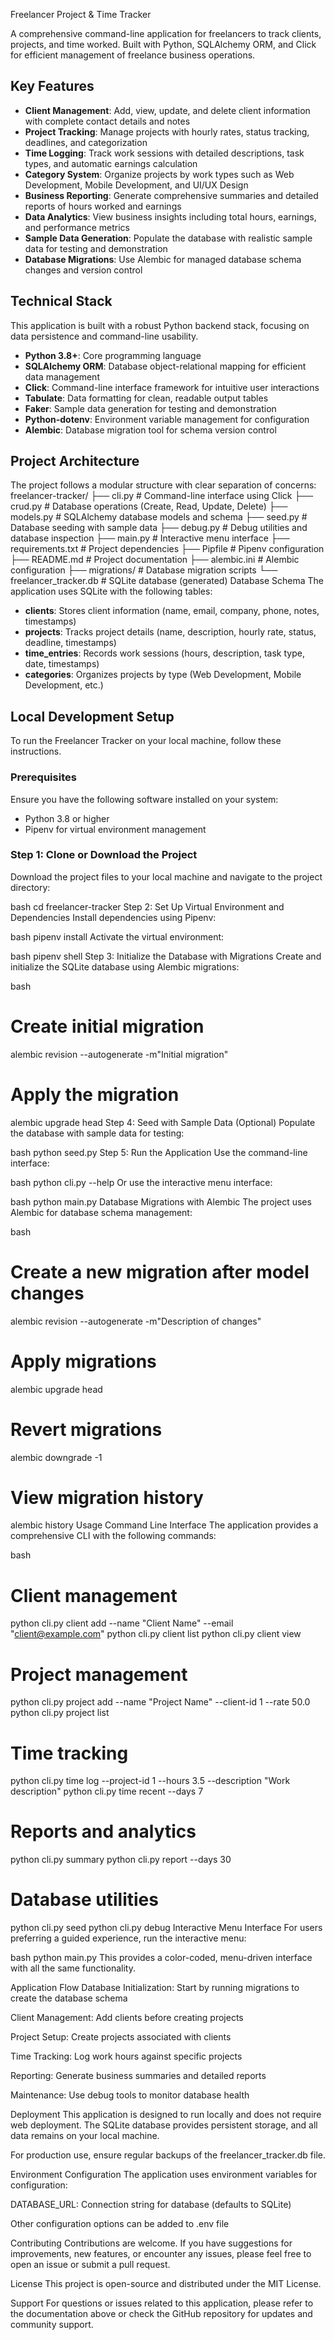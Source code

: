 Freelancer Project & Time Tracker

A comprehensive command-line application for freelancers to track clients, projects, and time worked. Built with Python, SQLAlchemy ORM, and Click for efficient management of freelance business operations.

## Key Features

- **Client Management**: Add, view, update, and delete client information with complete contact details and notes
- **Project Tracking**: Manage projects with hourly rates, status tracking, deadlines, and categorization
- **Time Logging**: Track work sessions with detailed descriptions, task types, and automatic earnings calculation
- **Category System**: Organize projects by work types such as Web Development, Mobile Development, and UI/UX Design
- **Business Reporting**: Generate comprehensive summaries and detailed reports of hours worked and earnings
- **Data Analytics**: View business insights including total hours, earnings, and performance metrics
- **Sample Data Generation**: Populate the database with realistic sample data for testing and demonstration
- **Database Migrations**: Use Alembic for managed database schema changes and version control

## Technical Stack

This application is built with a robust Python backend stack, focusing on data persistence and command-line usability.

- **Python 3.8+**: Core programming language
- **SQLAlchemy ORM**: Database object-relational mapping for efficient data management
- **Click**: Command-line interface framework for intuitive user interactions
- **Tabulate**: Data formatting for clean, readable output tables
- **Faker**: Sample data generation for testing and demonstration
- **Python-dotenv**: Environment variable management for configuration
- **Alembic**: Database migration tool for schema version control

## Project Architecture

The project follows a modular structure with clear separation of concerns:
freelancer-tracker/
├── cli.py # Command-line interface using Click
├── crud.py # Database operations (Create, Read, Update, Delete)
├── models.py # SQLAlchemy database models and schema
├── seed.py # Database seeding with sample data
├── debug.py # Debug utilities and database inspection
├── main.py # Interactive menu interface
├── requirements.txt # Project dependencies
├── Pipfile # Pipenv configuration
├── README.md # Project documentation
├── alembic.ini # Alembic configuration
├── migrations/ # Database migration scripts
└── freelancer_tracker.db # SQLite database (generated)
Database Schema
The application uses SQLite with the following tables:

- **clients**: Stores client information (name, email, company, phone, notes, timestamps)
- **projects**: Tracks project details (name, description, hourly rate, status, deadline, timestamps)
- **time_entries**: Records work sessions (hours, description, task type, date, timestamps)
- **categories**: Organizes projects by type (Web Development, Mobile Development, etc.)

## Local Development Setup

To run the Freelancer Tracker on your local machine, follow these instructions.

### Prerequisites

Ensure you have the following software installed on your system:

- Python 3.8 or higher
- Pipenv for virtual environment management

### Step 1: Clone or Download the Project

Download the project files to your local machine and navigate to the project directory:

bash
cd freelancer-tracker
Step 2: Set Up Virtual Environment and Dependencies
Install dependencies using Pipenv:

bash
pipenv install
Activate the virtual environment:

bash
pipenv shell
Step 3: Initialize the Database with Migrations
Create and initialize the SQLite database using Alembic migrations:

bash
# Create initial migration
alembic revision --autogenerate -m"Initial migration"

# Apply the migration
alembic upgrade head
Step 4: Seed with Sample Data (Optional)
Populate the database with sample data for testing:

bash
python seed.py
Step 5: Run the Application
Use the command-line interface:

bash
python cli.py --help
Or use the interactive menu interface:

bash
python main.py
Database Migrations with Alembic
The project uses Alembic for database schema management:

bash
# Create a new migration after model changes
alembic revision --autogenerate -m"Description of changes"

# Apply migrations
alembic upgrade head

# Revert migrations
alembic downgrade -1

# View migration history
alembic history
Usage
Command Line Interface
The application provides a comprehensive CLI with the following commands:

bash
# Client management
python cli.py client add --name "Client Name" --email "client@example.com"
python cli.py client list
python cli.py client view <ID>

# Project management
python cli.py project add --name "Project Name" --client-id 1 --rate 50.0
python cli.py project list

# Time tracking
python cli.py time log --project-id 1 --hours 3.5 --description "Work description"
python cli.py time recent --days 7

# Reports and analytics
python cli.py summary
python cli.py report --days 30

# Database utilities
python cli.py seed
python cli.py debug
Interactive Menu Interface
For users preferring a guided experience, run the interactive menu:

bash
python main.py
This provides a color-coded, menu-driven interface with all the same functionality.

Application Flow
Database Initialization: Start by running migrations to create the database schema

Client Management: Add clients before creating projects

Project Setup: Create projects associated with clients

Time Tracking: Log work hours against specific projects

Reporting: Generate business summaries and detailed reports

Maintenance: Use debug tools to monitor database health

Deployment
This application is designed to run locally and does not require web deployment. The SQLite database provides persistent storage, and all data remains on your local machine.

For production use, ensure regular backups of the freelancer_tracker.db file.

Environment Configuration
The application uses environment variables for configuration:

DATABASE_URL: Connection string for database (defaults to SQLite)

Other configuration options can be added to .env file

Contributing
Contributions are welcome. If you have suggestions for improvements, new features, or encounter any issues, please feel free to open an issue or submit a pull request.

License
This project is open-source and distributed under the MIT License.

Support
For questions or issues related to this application, please refer to the documentation above or check the GitHub repository for updates and community support.
